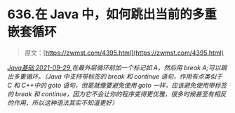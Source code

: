 <!--yml
category: 未分类
date: 0001-01-01 00:00:00
-->

# 636.在 Java 中，如何跳出当前的多重嵌套循环

> 原文：[https://zwmst.com/4395.html](https://zwmst.com/4395.html)

   [ *Java基础* ](https://zwmst.com/java%e5%9f%ba%e7%a1%80)*[ <time datetime="2021-09-30T00:20:54+08:00"> 2021-09-29 </time> ](https://zwmst.com/4395.html)  在最外层循环前加一个标记如 A，然后用 break A;可以跳出多重循环。（Java 中支持带标签的 break 和 continue 语句，作用有点类似于 C 和 C++中的 goto 语句，但是就像要避免使用 goto 一样，应该避免使用带标签的 break 和 continue，因为它不会让你的程序变得更优雅，很多时候甚至有相反的作用，所以这种语法其实不知道更好）*